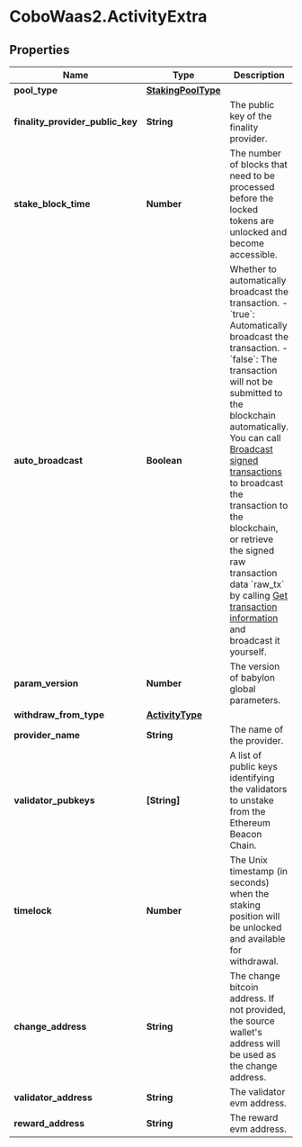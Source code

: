 # CoboWaas2.ActivityExtra

## Properties

Name | Type | Description | Notes
------------ | ------------- | ------------- | -------------
**pool_type** | [**StakingPoolType**](StakingPoolType.md) |  | 
**finality_provider_public_key** | **String** | The public key of the finality provider. | [optional] 
**stake_block_time** | **Number** | The number of blocks that need to be processed before the locked tokens are unlocked and become accessible. | [optional] 
**auto_broadcast** | **Boolean** | Whether to automatically broadcast the transaction.  - &#x60;true&#x60;: Automatically broadcast the transaction. - &#x60;false&#x60;: The transaction will not be submitted to the blockchain automatically. You can call [Broadcast signed transactions](/v2/api-references/transactions/broadcast-signed-transactions) to broadcast the transaction to the blockchain, or retrieve the signed raw transaction data &#x60;raw_tx&#x60; by calling [Get transaction information](/v2/api-references/transactions/get-transaction-information) and broadcast it yourself.  | [optional] 
**param_version** | **Number** | The version of babylon global parameters. | [optional] 
**withdraw_from_type** | [**ActivityType**](ActivityType.md) |  | [optional] 
**provider_name** | **String** | The name of the provider. | [optional] 
**validator_pubkeys** | **[String]** | A list of public keys identifying the validators to unstake from the Ethereum Beacon Chain. | [optional] 
**timelock** | **Number** | The Unix timestamp (in seconds) when the staking position will be unlocked and available for withdrawal. | [optional] 
**change_address** | **String** | The change bitcoin address. If not provided, the source wallet&#39;s address will be used as the change address. | [optional] 
**validator_address** | **String** | The validator evm address. | [optional] 
**reward_address** | **String** | The reward evm address. | [optional] 


